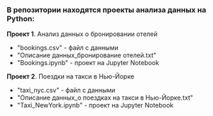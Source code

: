### В репозитории находятся проекты анализа данных на Python:

**Проект 1**. Анализ данных о бронировании отелей
* "bookings.csv" - файл с данными
* "Описание данных_бронирование отелей.txt"
* "Bookings.ipynb" - проект на Jupyter Notebook

**Проект 2**. Поездки на такси в Нью-Йорке
* "taxi_nyc.csv" - файл с данными
* "Описание данных_о поездках на такси в Нью-Йорке.txt"
* "Taxi_NewYork.ipynb" - проект на Jupyter Notebook
